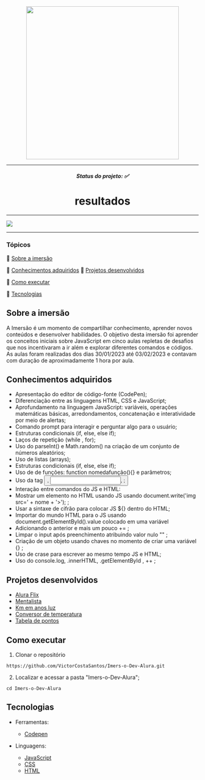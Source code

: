 <div  align="center">
 <img style=" align-items: center; width:400px; align-items: center;" src="https://imersao.dev/assets/img/logo-imersao-dev6-desktop.1674580904.png" alt="">
 </div>
 <hr>
 
 
  <h5  align="center">Status do projeto: ✅</h5>
  
  <h1  align="center">resultados</h1>
  <hr> 
  
   <img style="align-items: center"  align="center" src="tabela de pontos/projetos.gif">
  <hr>
 
 ### Tópicos 

🔹 [Sobre a imersão](#sobre-a-imersão)

🔹 [Conhecimentos adquiridos](#conhecimentos-adquiridos)
🔹 [Projetos desenvolvidos](#projetos-desenvolvidos)

🔹 [Como executar](#como-executar)

🔹 [Tecnologias](#tecnologias)

## Sobre a imersão

A Imersão é um momento de compartilhar conhecimento, aprender novos conteúdos e desenvolver habilidades. O objetivo desta imersão foi aprender os conceitos iniciais sobre JavaScript em cinco aulas repletas de desafios que nos incentivaram a ir além e explorar diferentes comandos e códigos. As aulas foram realizadas dos dias 30/01/2023 até 03/02/2023 e contavam com duração de aproximadamente 1 hora por aula.

## Conhecimentos adquiridos

* Apresentação do editor de código-fonte (CodePen);
* Diferenciação entre as linguagens HTML, CSS e JavaScript;
* Aprofundamento na linguagem JavaScript: variáveis, operações matemáticas básicas, arredondamentos, concatenação e interatividade por meio de alertas;
* Comando prompt para interagir e perguntar algo para o usuário;
* Estruturas condicionais (if, else, else if);
* Laços de repetição (while , for);
* Uso do parseInt() e Math.random() na criação de um conjunto de números aleatórios;
* Uso de listas (arrays);
* Estruturas condicionais (if, else, else if);
* Uso de de funções: function nomedafunção(){} e parâmetros;
* Uso da tag <button>, <input>, <label> ;
 * Interação entre comandos do JS e HTML:
 * Mostrar um elemento no HTML usando JS usando document.write('img src=' + nome + '>'); ;
 * Usar a sintaxe de cifrão para colocar JS ${} dentro do HTML;
* Importar do mundo HTML para o JS usando document.getElementById().value colocado em uma variável
* Adicionando o anterior e mais um pouco += ;
* Limpar o input após preenchimento atribuindo valor nulo "" ;
* Criação de um objeto usando chaves no momento de criar uma variável {} ;
* Uso de crase para escrever ao mesmo tempo JS e HTML;
* Uso do console.log, .innerHTML, .getElementById , ++ ;

## Projetos desenvolvidos
 
 - [Alura Flix](https://stellular-custard-e1ee15.netlify.app/)
 - [Mentalista](https://glistening-cobbler-d8199f.netlify.app/)
 - [Km em anos luz](https://precious-cuchufli-1636f5.netlify.app/)
 - [Conversor de temperatura ](https://precious-cuchufli-1636f5.netlify.app/)
 - [Tabela de pontos](https://creative-sopapillas-63092c.netlify.app/)

## Como executar
1. Clonar o repositório

```
https://github.com/VictorCostaSantos/Imers-o-Dev-Alura.git
```

2. Localizar e acessar a pasta "Imers-o-Dev-Alura";

```
cd Imers-o-Dev-Alura
```

## Tecnologias

* Ferramentas:
  * [Codepen](https://codepen.io/)
  
* Linguagens:
  * [JavaScript](https://www.w3schools.com/js/)
  * [CSS](https://www.w3schools.com/css/)
  * [HTML](https://www.w3schools.com/html/)

</div> 
